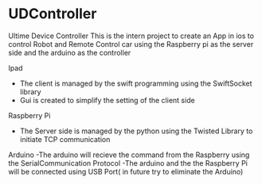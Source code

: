 # UDController
Ultime Device Controller
This is the intern project to create an App in ios to control Robot and Remote Control car using the Raspberry pi as
the server side and the arduino as the controller 

Ipad
- The client is managed by the swift programming using the SwiftSocket library 
- Gui is created to simplify the setting of the client side 


Raspberry Pi 
- The Server side is managed by the python using the Twisted Library to initiate TCP communication


Arduino
-The arduino will recieve the command from the Raspberry using the SerialCommunication Protocol
-The arduino and the the Raspberry Pi will be connected using USB Port( in future try to eliminate the Arduino)
